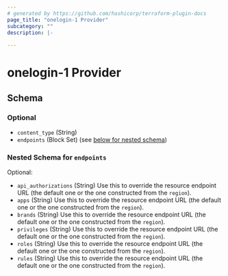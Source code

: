 ```yaml
---
# generated by https://github.com/hashicorp/terraform-plugin-docs
page_title: "onelogin-1 Provider"
subcategory: ""
description: |-
  
---
```


# onelogin-1 Provider





<!-- schema generated by tfplugindocs -->
## Schema

### Optional

- `content_type` (String)
- `endpoints` (Block Set) (see [below for nested schema](#nestedblock--endpoints))

<a id="nestedblock--endpoints"></a>
### Nested Schema for `endpoints`

Optional:

- `api_authorizations` (String) Use this to override the resource endpoint URL (the default one or the one constructed from the `region`).
- `apps` (String) Use this to override the resource endpoint URL (the default one or the one constructed from the `region`).
- `brands` (String) Use this to override the resource endpoint URL (the default one or the one constructed from the `region`).
- `privileges` (String) Use this to override the resource endpoint URL (the default one or the one constructed from the `region`).
- `roles` (String) Use this to override the resource endpoint URL (the default one or the one constructed from the `region`).
- `rules` (String) Use this to override the resource endpoint URL (the default one or the one constructed from the `region`).

